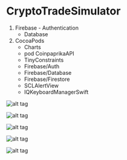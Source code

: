 # CryptoTradeSimulator
  1. Firebase
    	  - Authentication
   	 - Database
  2. CocoaPods
	  - Charts
	  - pod CoinpaprikaAPI
	  - TinyConstraints
	  - Firebase/Auth
	  - Firebase/Database
	  - Firebase/Firestore
	  - SCLAlertView
	  - IQKeyboardManagerSwift


![alt tag](https://user-images.githubusercontent.com/45259348/92474443-255a5e80-f1dc-11ea-91a1-4ce74e9b6f60.png)

![alt tag](https://user-images.githubusercontent.com/45259348/92474448-27bcb880-f1dc-11ea-8cb6-7299b5dd93f1.png)

![alt tag](https://user-images.githubusercontent.com/45259348/92474458-2b503f80-f1dc-11ea-886e-70360bd4c4d5.png)

![alt tag](https://user-images.githubusercontent.com/45259348/92474466-2f7c5d00-f1dc-11ea-9364-f2f1efc407c9.png)

![alt tag](https://user-images.githubusercontent.com/45259348/92474480-35723e00-f1dc-11ea-838b-d9856c679187.png)
